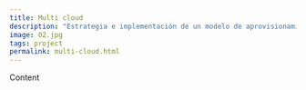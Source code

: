 ```yaml
---
title: Multi cloud
description: "Estrategia e implementación de un modelo de aprovisionamiento y despliegue de recursos independiente e autónomos que garantiza el uso interoperable de los servicios en la nube de AWS, Microsoft Azure y Google Cloud Platform."
image: 02.jpg
tags: project
permalink: multi-cloud.html
---
```


Content
